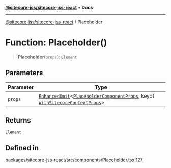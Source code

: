 [**@sitecore-jss/sitecore-jss-react**](../README.md) • **Docs**

***

[@sitecore-jss/sitecore-jss-react](../README.md) / Placeholder

# Function: Placeholder()

> **Placeholder**(`props`): `Element`

## Parameters

| Parameter | Type |
| ------ | ------ |
| `props` | [`EnhancedOmit`](../type-aliases/EnhancedOmit.md)\<[`PlaceholderComponentProps`](../interfaces/PlaceholderComponentProps.md), keyof [`WithSitecoreContextProps`](../interfaces/WithSitecoreContextProps.md)\> |

## Returns

`Element`

## Defined in

[packages/sitecore-jss-react/src/components/Placeholder.tsx:127](https://github.com/Sitecore/jss/blob/7ddd22dfa8f8d76cfb96e977ac1a0d48c3a13d89/packages/sitecore-jss-react/src/components/Placeholder.tsx#L127)
